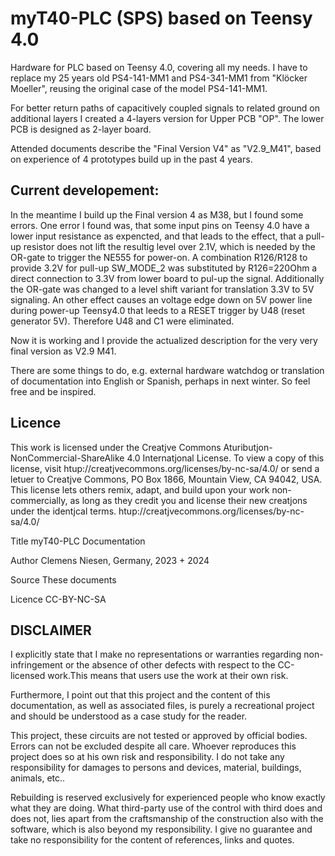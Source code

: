 # myT40-PLC  (SPS) based on Teensy 4.0
Hardware for PLC based on Teensy 4.0, covering all my needs. I have to replace my 25 years old PS4-141-MM1 and PS4-341-MM1 from "Klöcker Moeller", reusing the original case of the model PS4-141-MM1.

For better return paths of capacitively coupled signals to related ground on additional layers I created a 4-layers version for Upper PCB "OP". The lower PCB is designed as 2-layer board.

Attended documents describe the "Final Version V4" as "V2.9_M41", based on experience of 4 prototypes build up in the past 4 years.

Current developement:
---------------------
In the meantime I build up the Final version 4 as M38, but I found some errors.
One error I found was, that some input pins on Teensy 4.0 have a lower input resistance as expencted, and that leads to the effect, that a pull-up resistor does not lift the resultig level over 2.1V, which is needed by the OR-gate to trigger the NE555 for power-on.
A combination R126/R128 to provide 3.2V for pull-up SW_MODE_2 was substituted by R126=220Ohm a direct connection to 3.3V from lower board to pul-up the signal.
Additionally the OR-gate was changed to a level shift variant for translation 3.3V to 5V signaling.
An other effect causes an voltage edge down on 5V power line during power-up Teensy4.0 that leeds to a RESET trigger by U48 (reset generator 5V). Therefore U48 and C1 were eliminated.

Now it is working and I provide the actualized description for the very very final version as V2.9 M41.

There are some things to do, e.g. external hardware watchdog or translation of documentation into English or Spanish, perhaps in next winter.
So feel free and be inspired.

Licence
---------------------
This work is licensed under the Creatjve Commons Atuributjon-NonCommercial-ShareAlike 4.0 Internatjonal
License. To view a copy of this license, visit htup://creatjvecommons.org/licenses/by-nc-sa/4.0/ or send a
letuer to Creatjve Commons, PO Box 1866, Mountain View, CA 94042, USA.
This license lets others remix, adapt, and build upon your work non-commercially, as long as they credit you
and license their new creatjons under the identjcal terms.
htup://creatjvecommons.org/licenses/by-nc-sa/4.0/

  Title    myT40-PLC Documentation

  Author   Clemens Niesen, Germany, 2023 + 2024

  Source   These documents

  Licence  CC-BY-NC-SA

DISCLAIMER
----------

I explicitly state that I make no representations or warranties regarding non-infringement or the absence of other defects with respect to the CC-licensed work.This means that users use the work at their own risk.

Furthermore, I point out that this project and the content of this documentation, as well as associated files, is purely a recreational project and should be understood as a case study for the reader. 

This project, these circuits are not tested or approved by official bodies. Errors can not be excluded despite all care. Whoever reproduces this project does so at his own risk and responsibility. I do not take any responsibility for damages to persons and devices, material, buildings, animals, etc..

Rebuilding is reserved exclusively for experienced people who know exactly what they are doing.  What third-party use of the control with third does and does not, lies apart from the craftsmanship of the construction also with the software, which is also beyond my responsibility. I give no guarantee and take no responsibility for the content of references, links and quotes.
